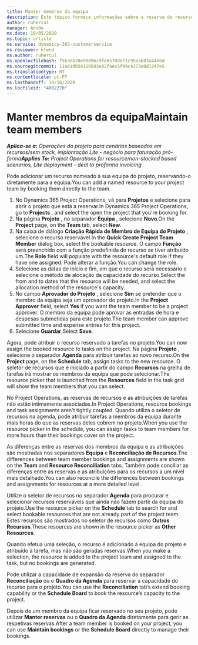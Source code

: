 ```yaml
---
title: Manter membros da equipa
description: Este tópico fornece informações sobre a reserva de recursos nomeados para as equipas do projeto e atribuir às mesmas tarefas
author: ruhercul
manager: AnnBe
ms.date: 10/05/2020
ms.topic: article
ms.service: dynamics-365-customerservice
ms.reviewer: kfend
ms.author: ruhercul
ms.openlocfilehash: f5b36628e90896c9fe6570de71c95eab83a44ebd
ms.sourcegitcommit: 11a61db54119503e82faec5f99c4273e8d1247e5
ms.translationtype: HT
ms.contentlocale: pt-PT
ms.lasthandoff: 10/16/2020
ms.locfileid: "4082270"
---
```

# <a name="maintain-team-members"></a><span data-ttu-id="8e858-103">Manter membros da equipa</span><span class="sxs-lookup"><span data-stu-id="8e858-103">Maintain team members</span></span>

<span data-ttu-id="8e858-104">_**Aplica-se a:** Operações do projeto para cenários baseados em recursos/sem stock, implantação Lite - negócio para faturação pró-forma_</span><span class="sxs-lookup"><span data-stu-id="8e858-104">_**Applies To:** Project Operations for resource/non-stocked based scenarios, Lite deployment - deal to proforma invoicing_</span></span>

<span data-ttu-id="8e858-105">Pode adicionar um recurso nomeado à sua equipa do projeto, reservando-o diretamente para a equipa.</span><span class="sxs-lookup"><span data-stu-id="8e858-105">You can add a named resource to your project team by booking them directly to the team.</span></span>

1. <span data-ttu-id="8e858-106">No Dynamics 365 Project Operations, vá para **Projetos** e selecione para abrir o projeto que está a reservar.</span><span class="sxs-lookup"><span data-stu-id="8e858-106">In Dynamics 365 Project Operations, go to **Projects** , and select the open the project that you're booking for.</span></span>
2. <span data-ttu-id="8e858-107">Na página **Projeto** , no separador **Equipa** , selecione **Novo**.</span><span class="sxs-lookup"><span data-stu-id="8e858-107">On the **Project** page, on the **Team** tab, select **New**.</span></span> 
3. <span data-ttu-id="8e858-108">Na caixa de diálogo **Criação Rápida de Membro de Equipa do Projeto** , selecione o recurso reservável.</span><span class="sxs-lookup"><span data-stu-id="8e858-108">In the **Quick Create Project Team Member** dialog box, select the bookable resource.</span></span> <span data-ttu-id="8e858-109">O campo **Função** será preenchido com a função predefinida do recurso se tiver atribuído um.</span><span class="sxs-lookup"><span data-stu-id="8e858-109">The **Role** field will populate with the resource's default role if they have one assigned.</span></span> <span data-ttu-id="8e858-110">Pode alterar a função.</span><span class="sxs-lookup"><span data-stu-id="8e858-110">You can change the role.</span></span> 
4. <span data-ttu-id="8e858-111">Selecione as datas de início e fim, em que o recurso será necessário e selecione o método de alocação da capacidade do recurso.</span><span class="sxs-lookup"><span data-stu-id="8e858-111">Select the from and to dates that the resource will be needed, and select the allocation method of the resource's capacity.</span></span> 
5. <span data-ttu-id="8e858-112">No campo **Aprovador do Projeto** , selecione **Sim** se pretender que o membro da equipa seja um aprovador do projeto.</span><span class="sxs-lookup"><span data-stu-id="8e858-112">In the **Project Approver** field, select **Yes** if you want the team member to be a project approver.</span></span> <span data-ttu-id="8e858-113">O membro da equipa pode aprovar as entradas de hora e despesas submetidas para este projeto.</span><span class="sxs-lookup"><span data-stu-id="8e858-113">The team member can approve submitted time and expense entries for this project.</span></span> 
6. <span data-ttu-id="8e858-114">Selecione **Guardar**.</span><span class="sxs-lookup"><span data-stu-id="8e858-114">Select **Save**.</span></span>

<span data-ttu-id="8e858-115">Agora, pode atribuir o recurso reservado a tarefas no projeto.</span><span class="sxs-lookup"><span data-stu-id="8e858-115">You can now assign the booked resource to tasks on the project.</span></span> <span data-ttu-id="8e858-116">Na página **Projeto** , selecione o separador **Agenda** para atribuir tarefas ao novo recurso.</span><span class="sxs-lookup"><span data-stu-id="8e858-116">On the **Project** page, on the **Schedule** tab, assign tasks to the new resource.</span></span> <span data-ttu-id="8e858-117">O seletor de recursos que é iniciado a partir do campo **Recursos** na grelha de tarefas irá mostrar os membros da equipa que pode selecionar.</span><span class="sxs-lookup"><span data-stu-id="8e858-117">The resource picker that is launched from the **Resources** field in the task grid will show the team members that you can select.</span></span>


<span data-ttu-id="8e858-118">No Project Operations, as reservas de recursos e as atribuições de tarefas não estão intimamente associadas.</span><span class="sxs-lookup"><span data-stu-id="8e858-118">In Project Operations, resource bookings and task assignments aren't tightly coupled.</span></span> <span data-ttu-id="8e858-119">Quando utiliza o seletor de recursos na agenda, pode atribuir tarefas a membros da equipa durante mais horas do que as reservas deles cobrem no projeto.</span><span class="sxs-lookup"><span data-stu-id="8e858-119">When you use the resource picker in the schedule, you can assign tasks to team members for more hours than their bookings cover on the project.</span></span>

<span data-ttu-id="8e858-120">As diferenças entre as reservas dos membros da equipa e as atribuições são mostradas nos separadores **Equipa** e **Reconciliação de Recursos**.</span><span class="sxs-lookup"><span data-stu-id="8e858-120">The differences between team member bookings and assignments are shown on the **Team** and **Resource Reconciliation** tabs.</span></span> <span data-ttu-id="8e858-121">Também pode conciliar as diferenças entre as reservas e as atribuições para os recursos a um nível mais detalhado.</span><span class="sxs-lookup"><span data-stu-id="8e858-121">You can also reconcile the differences between bookings and assignments for resources at a more detailed level.</span></span>

<span data-ttu-id="8e858-122">Utilize o seletor de recursos no separador **Agenda** para procurar e selecionar recursos reserváveis que ainda não fazem parte da equipa do projeto.</span><span class="sxs-lookup"><span data-stu-id="8e858-122">Use the resource picker on the **Schedule** tab to search for and select bookable resources that are not already part of the project team.</span></span> <span data-ttu-id="8e858-123">Estes recursos são mostrados no seletor de recursos como **Outros Recursos**.</span><span class="sxs-lookup"><span data-stu-id="8e858-123">These resources are shown in the resource picker as **Other Resources**.</span></span>

<span data-ttu-id="8e858-124">Quando efetua uma seleção, o recurso é adicionado à equipa do projeto e atribuído à tarefa, mas não são geradas reservas.</span><span class="sxs-lookup"><span data-stu-id="8e858-124">When you make a selection, the resource is added to the project team and assigned to the task, but no bookings are generated.</span></span>

<span data-ttu-id="8e858-125">Pode utilizar a capacidade de expansão da reserva do separador **Reconciliação** ou o **Quadro da Agenda** para reservar a capacidade do recurso para o projeto.</span><span class="sxs-lookup"><span data-stu-id="8e858-125">You can use the **Reconciliation** tab’s extend booking capability or the **Schedule Board** to book the resource’s capacity to the project.</span></span>

<span data-ttu-id="8e858-126">Depois de um membro da equipa ficar reservado no seu projeto, pode utilizar **Manter reservas** ou o **Quadro da Agenda** diretamente para gerir as respetivas reservas.</span><span class="sxs-lookup"><span data-stu-id="8e858-126">After a team member is booked on your project, you can use **Maintain bookings** or the **Schedule Board** directly to manage their bookings.</span></span>
